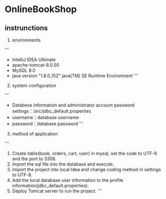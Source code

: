 # OnlineBookShop

## instrunctions

1. environments

'''
- IntelliJ IDEA Ultimate
- apache-tomcat-8.0.50
- MySQL 8.0
- java version "1.8.0_152" java(TM) SE Runtime Environment
'''

2. system configuration

'''
- Databese information and administrator account password settings：/src/jdbc_default.properties
- username：database username
- password：database password
'''

3. method of application

'''
1. Create table(book, orders, cart, user) in mysql, set the code to UTF-8 and the port to 3306.
2. Import the sql file into the database and execute.
3. Import the project into local Idea and change coding method in settings to UTF-8.
4. Add the local database user information to the profile information(jdbc_default.properties).
5. Deploy Tomcat server to run the project.
'''
